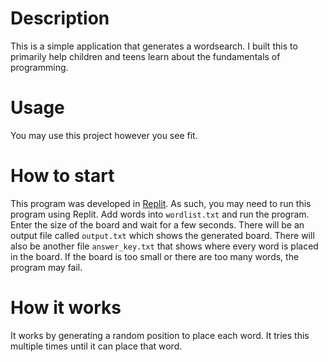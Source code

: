 # Description
This is a simple application that generates a wordsearch. I built this to primarily help children and teens learn about the fundamentals of programming.

# Usage
You may use this project however you see fit.

# How to start
This program was developed in [Replit](https://replit.com/~). As such, you may need to run this program using Replit. Add words into `wordlist.txt` and run the program. Enter the size of the board and wait for a few seconds. There will be an output file called `output.txt` which shows the generated board. There will also be another file `answer_key.txt` that shows where every word is placed in the board. If the board is too small or there are too many words, the program may fail.

# How it works
It works by generating a random position to place each word. It tries this multiple times until it can place that word.
